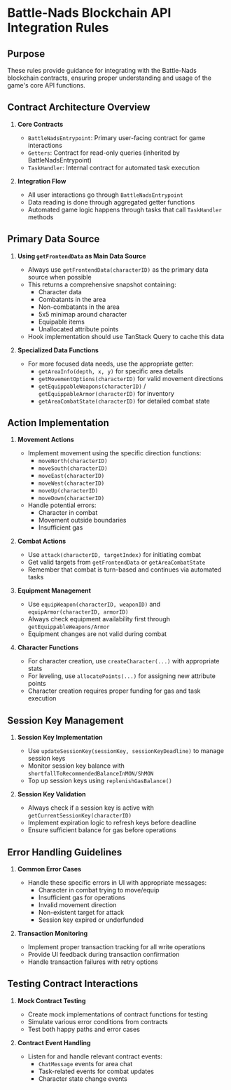 # Battle-Nads Blockchain API Integration Rules

## Purpose

These rules provide guidance for integrating with the Battle-Nads blockchain contracts, ensuring proper understanding and usage of the game's core API functions.

## Contract Architecture Overview

1. **Core Contracts**
   - `BattleNadsEntrypoint`: Primary user-facing contract for game interactions
   - `Getters`: Contract for read-only queries (inherited by BattleNadsEntrypoint)
   - `TaskHandler`: Internal contract for automated task execution

2. **Integration Flow**
   - All user interactions go through `BattleNadsEntrypoint`
   - Data reading is done through aggregated getter functions
   - Automated game logic happens through tasks that call `TaskHandler` methods

## Primary Data Source

1. **Using `getFrontendData` as Main Data Source**
   - Always use `getFrontendData(characterID)` as the primary data source when possible
   - This returns a comprehensive snapshot containing:
     - Character data
     - Combatants in the area
     - Non-combatants in the area
     - 5x5 minimap around character
     - Equipable items
     - Unallocated attribute points
   - Hook implementation should use TanStack Query to cache this data

2. **Specialized Data Functions**
   - For more focused data needs, use the appropriate getter:
     - `getAreaInfo(depth, x, y)` for specific area details
     - `getMovementOptions(characterID)` for valid movement directions
     - `getEquippableWeapons(characterID)` / `getEquippableArmor(characterID)` for inventory
     - `getAreaCombatState(characterID)` for detailed combat state

## Action Implementation

1. **Movement Actions**
   - Implement movement using the specific direction functions:
     - `moveNorth(characterID)`
     - `moveSouth(characterID)`
     - `moveEast(characterID)`
     - `moveWest(characterID)`
     - `moveUp(characterID)`
     - `moveDown(characterID)`
   - Handle potential errors:
     - Character in combat
     - Movement outside boundaries
     - Insufficient gas

2. **Combat Actions**
   - Use `attack(characterID, targetIndex)` for initiating combat
   - Get valid targets from `getFrontendData` or `getAreaCombatState`
   - Remember that combat is turn-based and continues via automated tasks

3. **Equipment Management**
   - Use `equipWeapon(characterID, weaponID)` and `equipArmor(characterID, armorID)`
   - Always check equipment availability first through `getEquippableWeapons/Armor`
   - Equipment changes are not valid during combat

4. **Character Functions**
   - For character creation, use `createCharacter(...)` with appropriate stats
   - For leveling, use `allocatePoints(...)` for assigning new attribute points
   - Character creation requires proper funding for gas and task execution

## Session Key Management

1. **Session Key Implementation**
   - Use `updateSessionKey(sessionKey, sessionKeyDeadline)` to manage session keys
   - Monitor session key balance with `shortfallToRecommendedBalanceInMON/ShMON`
   - Top up session keys using `replenishGasBalance()`

2. **Session Key Validation**
   - Always check if a session key is active with `getCurrentSessionKey(characterID)`
   - Implement expiration logic to refresh keys before deadline
   - Ensure sufficient balance for gas before operations

## Error Handling Guidelines

1. **Common Error Cases**
   - Handle these specific errors in UI with appropriate messages:
     - Character in combat trying to move/equip
     - Insufficient gas for operations
     - Invalid movement direction
     - Non-existent target for attack
     - Session key expired or underfunded

2. **Transaction Monitoring**
   - Implement proper transaction tracking for all write operations
   - Provide UI feedback during transaction confirmation
   - Handle transaction failures with retry options

## Testing Contract Interactions

1. **Mock Contract Testing**
   - Create mock implementations of contract functions for testing
   - Simulate various error conditions from contracts
   - Test both happy paths and error cases

2. **Contract Event Handling**
   - Listen for and handle relevant contract events:
     - `ChatMessage` events for area chat
     - Task-related events for combat updates
     - Character state change events 